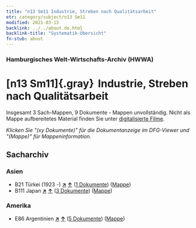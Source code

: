 ```yaml
---
title: "n13 Sm11 Industrie, Streben nach Qualitätsarbeit"
etr: category/subject/n13 Sm11
modified: 2021-03-13
backlink: ../../about.de.html
backlink-title: "Systematik-Übersicht"
fn-stub: about
---
```


### Hamburgisches Welt-Wirtschafts-Archiv (HWWA)
# [n13 Sm11]{.gray}&#8201; Industrie, Streben nach Qualitätsarbeit&#160; 




Insgesamt 3 Sach-Mappen, 9 Dokumente - Mappen unvollständig.
Nicht als Mappe aufbereitetes Material finden Sie unter [digitalisierte Filme](/film/h1_sh).

_Klicken Sie "(xy Dokumente)" für die Dokumentanzeige im DFG-Viewer und "(Mappe)" für Mappeninformation._

## Sacharchiv




### Asien

- B21 Türkei (1923 -) [**&nearr;**](../../../geo/i/141111/about.de.html "Türkei (1923 -) (alle Mappen)") [**&uarr;**](../../../geo/about.de.html#B21 "Ländersystematik") (<a href="https://pm20.zbw.eu/dfgview/sh/141111,145110" title="über: Türkei (1923 -) : Industrie, Streben nach Qualitätsarbeit" target="_blank">1 Dokumente</a>) ([Mappe](http://purl.org/pressemappe20/folder/sh/141111,145110))
- B111 Japan [**&nearr;**](../../../geo/i/141272/about.de.html "Japan (alle Mappen)") [**&uarr;**](../../../geo/about.de.html#B111 "Ländersystematik") (<a href="https://pm20.zbw.eu/dfgview/sh/141272,145110" title="über: Japan : Industrie, Streben nach Qualitätsarbeit" target="_blank">3 Dokumente</a>) ([Mappe](http://purl.org/pressemappe20/folder/sh/141272,145110))

### Amerika

- E86 Argentinien [**&nearr;**](../../../geo/i/141692/about.de.html "Argentinien (alle Mappen)") [**&uarr;**](../../../geo/about.de.html#E86 "Ländersystematik") (<a href="https://pm20.zbw.eu/dfgview/sh/141692,145110" title="über: Argentinien : Industrie, Streben nach Qualitätsarbeit" target="_blank">5 Dokumente</a>) ([Mappe](http://purl.org/pressemappe20/folder/sh/141692,145110))


